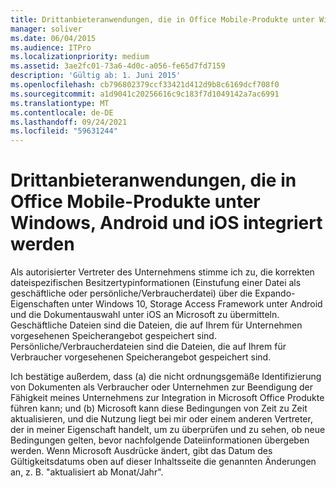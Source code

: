 ```yaml
---
title: Drittanbieteranwendungen, die in Office Mobile-Produkte unter Windows, Android und iOS integriert werden
manager: soliver
ms.date: 06/04/2015
ms.audience: ITPro
ms.localizationpriority: medium
ms.assetid: 3ae2fc01-73a6-4d0c-a056-fe65d7fd7159
description: 'Gültig ab: 1. Juni 2015'
ms.openlocfilehash: cb796802379ccf33421d412d9b8c6169dcf708f0
ms.sourcegitcommit: a1d9041c20256616c9c183f7d1049142a7ac6991
ms.translationtype: MT
ms.contentlocale: de-DE
ms.lasthandoff: 09/24/2021
ms.locfileid: "59631244"
---
```

# <a name="third-party-applications-integrating-with-office-mobile-products-on-windows-android-and-ios"></a>Drittanbieteranwendungen, die in Office Mobile-Produkte unter Windows, Android und iOS integriert werden
 
Als autorisierter Vertreter des Unternehmens stimme ich zu, die korrekten dateispezifischen Besitzertypinformationen (Einstufung einer Datei als geschäftliche oder persönliche/Verbraucherdatei) über die Expando-Eigenschaften unter Windows 10, Storage Access Framework unter Android und die Dokumentauswahl unter iOS an Microsoft zu übermitteln. Geschäftliche Dateien sind die Dateien, die auf Ihrem für Unternehmen vorgesehenen Speicherangebot gespeichert sind. Persönliche/Verbraucherdateien sind die Dateien, die auf Ihrem für Verbraucher vorgesehenen Speicherangebot gespeichert sind.
  
Ich bestätige außerdem, dass (a) die nicht ordnungsgemäße Identifizierung von Dokumenten als Verbraucher oder Unternehmen zur Beendigung der Fähigkeit meines Unternehmens zur Integration in Microsoft Office Produkte führen kann; und (b) Microsoft kann diese Bedingungen von Zeit zu Zeit aktualisieren, und die Nutzung liegt bei mir oder einem anderen Vertreter, der in meiner Eigenschaft handelt, um zu überprüfen und zu sehen, ob neue Bedingungen gelten, bevor nachfolgende Dateiinformationen übergeben werden. Wenn Microsoft Ausdrücke ändert, gibt das Datum des Gültigkeitsdatums oben auf dieser Inhaltsseite die genannten Änderungen an, z. B. "aktualisiert ab Monat/Jahr".
  

